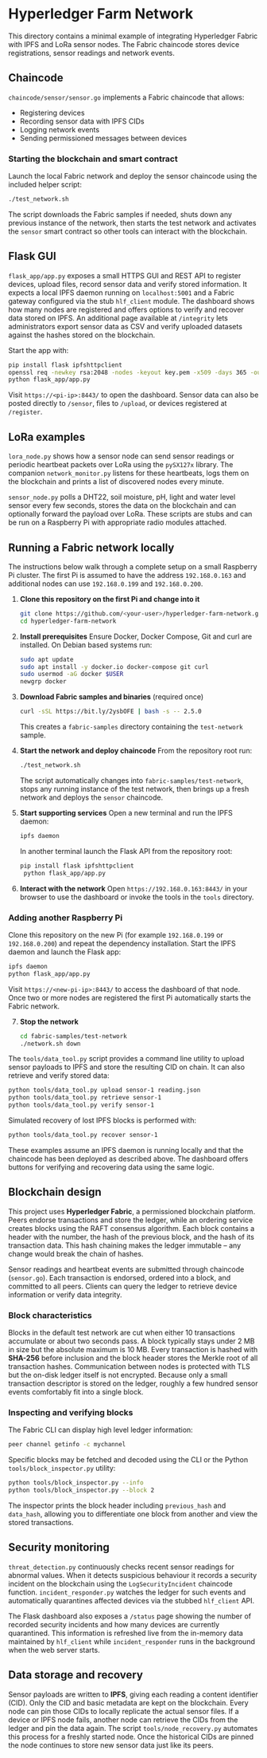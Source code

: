 # Hyperledger Farm Network

This directory contains a minimal example of integrating Hyperledger Fabric with IPFS and LoRa sensor nodes. The Fabric chaincode stores device registrations, sensor readings and network events.

## Chaincode

`chaincode/sensor/sensor.go` implements a Fabric chaincode that allows:

* Registering devices
* Recording sensor data with IPFS CIDs
* Logging network events
* Sending permissioned messages between devices

### Starting the blockchain and smart contract

Launch the local Fabric network and deploy the sensor chaincode using the
included helper script:

```bash
./test_network.sh
```

The script downloads the Fabric samples if needed, shuts down any previous
instance of the network, then starts the test network and activates the
`sensor` smart contract so other tools can interact with the
blockchain.

## Flask GUI

`flask_app/app.py` exposes a small HTTPS GUI and REST API to register devices, upload files, record sensor data and verify stored information. It expects a local IPFS daemon running on `localhost:5001` and a Fabric gateway configured via the stub `hlf_client` module. The dashboard shows how many nodes are registered and offers options to verify and recover data stored on IPFS.
An additional page available at `/integrity` lets administrators export sensor
data as CSV and verify uploaded datasets against the hashes stored on the
blockchain.

Start the app with:

```bash
pip install flask ipfshttpclient
openssl req -newkey rsa:2048 -nodes -keyout key.pem -x509 -days 365 -out cert.pem -subj "/CN=farm"
python flask_app/app.py
```

Visit `https://<pi-ip>:8443/` to open the dashboard. Sensor data can also be posted directly to `/sensor`, files to `/upload`, or devices registered at `/register`.

## LoRa examples

`lora_node.py` shows how a sensor node can send sensor readings or periodic
heartbeat packets over LoRa using the `pySX127x` library. The companion
`network_monitor.py` listens for these heartbeats, logs them on the blockchain
and prints a list of discovered nodes every minute.

`sensor_node.py` polls a DHT22, soil moisture, pH, light and water level sensor
every few seconds, stores the data on the blockchain and can optionally forward
the payload over LoRa. These scripts are stubs and can be run on a Raspberry Pi
with appropriate radio modules attached.

## Running a Fabric network locally

The instructions below walk through a complete setup on a small Raspberry Pi cluster. The first Pi is assumed to have the address `192.168.0.163` and additional nodes can use `192.168.0.199` and `192.168.0.200`.

1. **Clone this repository on the first Pi and change into it**
   ```bash
   git clone https://github.com/<your-user>/hyperledger-farm-network.git
   cd hyperledger-farm-network
   ```

2. **Install prerequisites**
   Ensure Docker, Docker Compose, Git and curl are installed. On Debian based systems run:
   ```bash
   sudo apt update
   sudo apt install -y docker.io docker-compose git curl
   sudo usermod -aG docker $USER
   newgrp docker
   ```

3. **Download Fabric samples and binaries** (required once)
   ```bash
   curl -sSL https://bit.ly/2ysbOFE | bash -s -- 2.5.0
   ```
   This creates a `fabric-samples` directory containing the `test-network` sample.

4. **Start the network and deploy chaincode**
   From the repository root run:
   ```bash
   ./test_network.sh
   ```
   The script automatically changes into `fabric-samples/test-network`,
   stops any running instance of the test network, then brings up a fresh
   network and deploys the `sensor` chaincode.

5. **Start supporting services**
   Open a new terminal and run the IPFS daemon:
   ```bash
   ipfs daemon
   ```
   In another terminal launch the Flask API from the repository root:
   ```bash
   pip install flask ipfshttpclient
    python flask_app/app.py
    ```
6. **Interact with the network**
    Open `https://192.168.0.163:8443/` in your browser to use the dashboard or invoke the tools in the `tools` directory.

### Adding another Raspberry Pi

Clone this repository on the new Pi (for example `192.168.0.199` or `192.168.0.200`) and repeat the dependency installation. Start the IPFS daemon and launch the Flask app:

```bash
ipfs daemon
python flask_app/app.py
```

Visit `https://<new-pi-ip>:8443/` to access the dashboard of that node. Once two or more nodes are registered the first Pi automatically starts the Fabric network.

7. **Stop the network**
   ```bash
   cd fabric-samples/test-network
   ./network.sh down
   ```

The `tools/data_tool.py` script provides a command line utility to upload sensor payloads to IPFS and store the resulting CID on chain. It can also retrieve and verify stored data:

```bash
python tools/data_tool.py upload sensor-1 reading.json
python tools/data_tool.py retrieve sensor-1
python tools/data_tool.py verify sensor-1
```

Simulated recovery of lost IPFS blocks is performed with:

```bash
python tools/data_tool.py recover sensor-1
```

These examples assume an IPFS daemon is running locally and that the chaincode has been deployed as described above. The dashboard offers buttons for verifying and recovering data using the same logic.

## Blockchain design

This project uses **Hyperledger Fabric**, a permissioned blockchain platform. Peers
endorse transactions and store the ledger, while an ordering service
creates blocks using the RAFT consensus algorithm. Each block contains a
header with the number, the hash of the previous block, and the hash of
its transaction data. This hash chaining makes the ledger immutable –
any change would break the chain of hashes.

Sensor readings and heartbeat events are submitted through chaincode
(`sensor.go`). Each transaction is endorsed, ordered into a block, and
committed to all peers. Clients can query the ledger to retrieve device
information or verify data integrity.

### Block characteristics

Blocks in the default test network are cut when either 10 transactions
accumulate or about two seconds pass.  A block typically stays under
2&nbsp;MB in size but the absolute maximum is 10&nbsp;MB.  Every
transaction is hashed with **SHA-256** before inclusion and the block
header stores the Merkle root of all transaction hashes.  Communication
between nodes is protected with TLS but the on-disk ledger itself is not
encrypted.  Because only a small transaction descriptor is stored on the
ledger, roughly a few hundred sensor events comfortably fit into a
single block.

### Inspecting and verifying blocks

The Fabric CLI can display high level ledger information:

```bash
peer channel getinfo -c mychannel
```

Specific blocks may be fetched and decoded using the CLI or the Python
`tools/block_inspector.py` utility:

```bash
python tools/block_inspector.py --info
python tools/block_inspector.py --block 2
```

The inspector prints the block header including `previous_hash` and
`data_hash`, allowing you to differentiate one block from another and
view the stored transactions.

## Security monitoring

`threat_detection.py` continuously checks recent sensor readings for
abnormal values. When it detects suspicious behaviour it records a
security incident on the blockchain using the `LogSecurityIncident`
chaincode function. `incident_responder.py` watches the ledger for such
events and automatically quarantines affected devices via the stubbed
`hlf_client` API.

The Flask dashboard also exposes a `/status` page showing the number of
recorded security incidents and how many devices are currently quarantined.
This information is refreshed live from the in-memory data maintained by
`hlf_client` while `incident_responder` runs in the background when the
web server starts.

## Data storage and recovery

Sensor payloads are written to **IPFS**, giving each reading a content
identifier (CID).  Only the CID and basic metadata are kept on the
blockchain.  Every node can pin those CIDs to locally replicate the
actual sensor files.  If a device or IPFS node fails, another node can
retrieve the CIDs from the ledger and pin the data again.  The script
`tools/node_recovery.py` automates this process for a freshly started
node.  Once the historical CIDs are pinned the node continues to store
new sensor data just like its peers.
